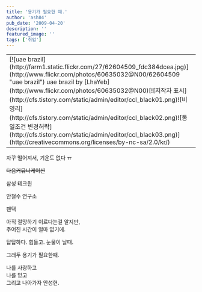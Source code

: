 ```yaml
---
title: '용기가 필요한 때.'
author: 'ash84'
pub_date: '2009-04-20'
description: ''
featured_image: ''
tags: ['취업']
---
```



<div style="TEXT-ALIGN: justify"><table class="flickrImgSearch">  
<tbody>  
<tr>  
<td>[![uae brazil](http://farm1.static.flickr.com/27/62604509_fdc384dcea.jpg)](http://www.flickr.com/photos/60635032@N00/62604509 "uae brazil")  
<span>uae brazil by [LhaYeb](http://www.flickr.com/photos/60635032@N00)</span>[![저작자 표시](http://cfs.tistory.com/static/admin/editor/ccl_black01.png)![비영리](http://cfs.tistory.com/static/admin/editor/ccl_black02.png)![동일조건 변경허락](http://cfs.tistory.com/static/admin/editor/ccl_black03.png)](http://creativecommons.org/licenses/by-nc-sa/2.0/kr/)</td></tr></tbody></table> 자꾸 떨어져서, 기운도 없다 ㅠ

<strike>다음커뮤니케이션</strike>

삼성 테크윈

안철수 연구소

팬택  
  
 아직 절망하기 이르다는걸 알지만,   
 주어진 시간이 얼마 없기에.

답답하다. 힘들고. 눈물이 날때.

그래두 용기가 필요한때.

나를 사랑하고   
 나를 믿고   
 그리고 나아가자 안성현.

</div>

